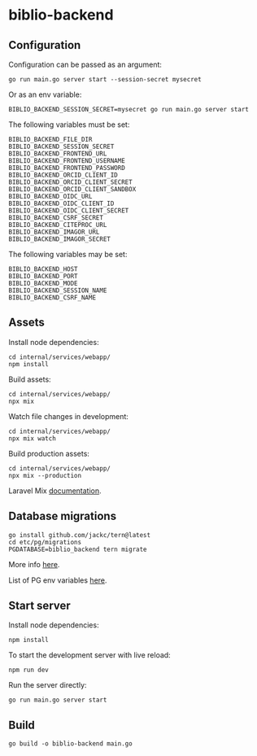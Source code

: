 # biblio-backend

## Configuration

Configuration can be passed as an argument:

```
go run main.go server start --session-secret mysecret
```

Or as an env variable:

```
BIBLIO_BACKEND_SESSION_SECRET=mysecret go run main.go server start
```

The following variables must be set:

```
BIBLIO_BACKEND_FILE_DIR
BIBLIO_BACKEND_SESSION_SECRET
BIBLIO_BACKEND_FRONTEND_URL
BIBLIO_BACKEND_FRONTEND_USERNAME
BIBLIO_BACKEND_FRONTEND_PASSWORD
BIBLIO_BACKEND_ORCID_CLIENT_ID
BIBLIO_BACKEND_ORCID_CLIENT_SECRET
BIBLIO_BACKEND_ORCID_CLIENT_SANDBOX
BIBLIO_BACKEND_OIDC_URL
BIBLIO_BACKEND_OIDC_CLIENT_ID
BIBLIO_BACKEND_OIDC_CLIENT_SECRET
BIBLIO_BACKEND_CSRF_SECRET
BIBLIO_BACKEND_CITEPROC_URL
BIBLIO_BACKEND_IMAGOR_URL
BIBLIO_BACKEND_IMAGOR_SECRET

```
The following variables may be set:

```
BIBLIO_BACKEND_HOST
BIBLIO_BACKEND_PORT
BIBLIO_BACKEND_MODE
BIBLIO_BACKEND_SESSION_NAME
BIBLIO_BACKEND_CSRF_NAME
```

## Assets

Install node dependencies:

```
cd internal/services/webapp/
npm install
```

Build assets:

```
cd internal/services/webapp/
npx mix
```

Watch file changes in development:

```
cd internal/services/webapp/
npx mix watch
```

Build production assets:

```
cd internal/services/webapp/
npx mix --production
```

Laravel Mix [documentation](https://laravel.com/docs/8.x).

## Database migrations

```
go install github.com/jackc/tern@latest
cd etc/pg/migrations
PGDATABASE=biblio_backend tern migrate
```

More info [here](https://github.com/jackc/tern).

List of PG env variables [here](https://www.postgresql.org/docs/current/libpq-envars.html).

## Start server

Install node dependencies:

```
npm install
```

To start the development server with live reload:

```
npm run dev
```

Run the server directly:

```
go run main.go server start
```

## Build

```
go build -o biblio-backend main.go
```

